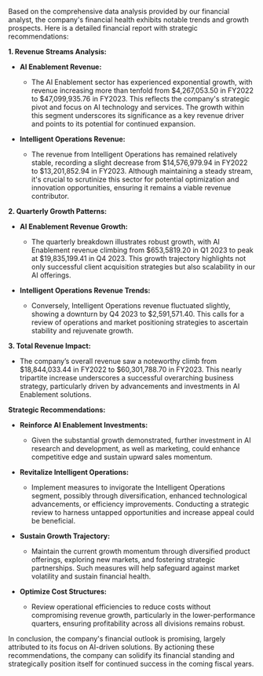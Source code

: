 Based on the comprehensive data analysis provided by our financial analyst, the company's financial health exhibits notable trends and growth prospects. Here is a detailed financial report with strategic recommendations:

**1. Revenue Streams Analysis:**

   - **AI Enablement Revenue:** 
     - The AI Enablement sector has experienced exponential growth, with revenue increasing more than tenfold from $4,267,053.50 in FY2022 to $47,099,935.76 in FY2023. This reflects the company's strategic pivot and focus on AI technology and services. The growth within this segment underscores its significance as a key revenue driver and points to its potential for continued expansion.
   
   - **Intelligent Operations Revenue:**
     - The revenue from Intelligent Operations has remained relatively stable, recording a slight decrease from $14,576,979.94 in FY2022 to $13,201,852.94 in FY2023. Although maintaining a steady stream, it's crucial to scrutinize this sector for potential optimization and innovation opportunities, ensuring it remains a viable revenue contributor.

**2. Quarterly Growth Patterns:**

   - **AI Enablement Revenue Growth:**
     - The quarterly breakdown illustrates robust growth, with AI Enablement revenue climbing from $653,5819.20 in Q1 2023 to peak at $19,835,199.41 in Q4 2023. This growth trajectory highlights not only successful client acquisition strategies but also scalability in our AI offerings.
   
   - **Intelligent Operations Revenue Trends:**
     - Conversely, Intelligent Operations revenue fluctuated slightly, showing a downturn by Q4 2023 to $2,591,571.40. This calls for a review of operations and market positioning strategies to ascertain stability and rejuvenate growth.

**3. Total Revenue Impact:**
   
   - The company’s overall revenue saw a noteworthy climb from $18,844,033.44 in FY2022 to $60,301,788.70 in FY2023. This nearly tripartite increase underscores a successful overarching business strategy, particularly driven by advancements and investments in AI Enablement solutions.

**Strategic Recommendations:**

- **Reinforce AI Enablement Investments:**
  - Given the substantial growth demonstrated, further investment in AI research and development, as well as marketing, could enhance competitive edge and sustain upward sales momentum.

- **Revitalize Intelligent Operations:**
  - Implement measures to invigorate the Intelligent Operations segment, possibly through diversification, enhanced technological advancements, or efficiency improvements. Conducting a strategic review to harness untapped opportunities and increase appeal could be beneficial.

- **Sustain Growth Trajectory:**
  - Maintain the current growth momentum through diversified product offerings, exploring new markets, and fostering strategic partnerships. Such measures will help safeguard against market volatility and sustain financial health.

- **Optimize Cost Structures:**
  - Review operational efficiencies to reduce costs without compromising revenue growth, particularly in the lower-performance quarters, ensuring profitability across all divisions remains robust.

In conclusion, the company's financial outlook is promising, largely attributed to its focus on AI-driven solutions. By actioning these recommendations, the company can solidify its financial standing and strategically position itself for continued success in the coming fiscal years.
